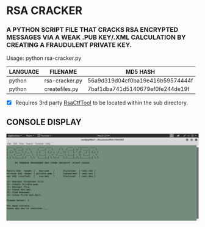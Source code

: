 # RSA CRACKER
### A PYTHON SCRIPT FILE THAT CRACKS RSA ENCRYPTED MESSAGES VIA A WEAK .PUB KEY/.XML CALCULATION BY CREATING A FRAUDULENT PRIVATE KEY.

Usage: python rsa-cracker.py

| LANGUAGE | FILENAME       | MD5 HASH                         |
|------    |------          | -------                          |
| python   | rsa-cracker.py | 56a9d319d04cf0ba19e416b59574444f |
| python   | createfiles.py | 7baf1dba741d5140679ef0fe244de19f |

- [X] Requires 3rd party [RsaCtfTool](https://github.com/sourcekris/RsaCtfTool) to be located within the sub directory.

## CONSOLE DISPLAY
![Screenshot](picture1.png) 

